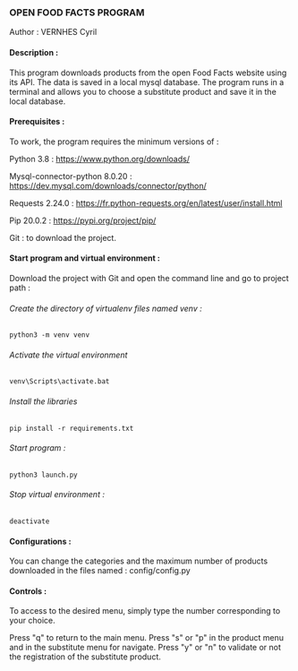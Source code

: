 ### OPEN FOOD FACTS PROGRAM

Author : VERNHES Cyril

#### Description :

This program downloads products from the open Food Facts website using its API. 
The data is saved in a local mysql database. 
The program runs in a terminal and allows you to choose a substitute product 
and save it in the local database. 

#### Prerequisites :

To work, the program requires the minimum versions of : 

Python 3.8 : https://www.python.org/downloads/

Mysql-connector-python 8.0.20 : https://dev.mysql.com/downloads/connector/python/

Requests 2.24.0 : https://fr.python-requests.org/en/latest/user/install.html

Pip 20.0.2 : https://pypi.org/project/pip/

Git : to download the project.

#### Start program and virtual environment : 

Download the project with Git and open the command line and go to project path :

###### Create the directory of virtualenv files named venv :
`python3 -m venv venv`

###### Activate the virtual environment
`venv\Scripts\activate.bat`

###### Install the libraries
`pip install -r requirements.txt`

###### Start program :
`python3 launch.py`

###### Stop virtual environment :
`deactivate`

#### Configurations :

You can change the categories and the maximum number of products downloaded in the files named : config/config.py

#### Controls :

To access to the desired menu, simply type the number corresponding to your choice.

Press "q" to return to the main menu.
Press "s" or "p" in the product menu and in the substitute menu for navigate.
Press "y" or "n" to validate or not the registration of the substitute product.
